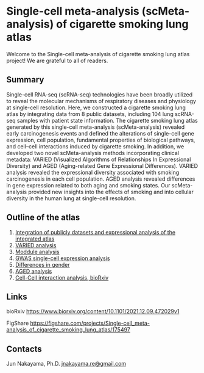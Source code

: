 # Single-cell meta-analysis (scMeta-analysis) of cigarette smoking lung atlas
 
Welcome to the Single-cell meta-analysis of cigarette smoking lung atlas project! 
We are grateful to all of readers.

## Summary
Single-cell RNA-seq (scRNA-seq) technologies have been broadly utilized to reveal the molecular mechanisms of respiratory diseases and physiology at single-cell resolution. Here, we constructed a cigarette smoking lung atlas by integrating data from 8 public datasets, including 104 lung scRNA-seq samples with patient state information. The cigarette smoking lung atlas generated by this single-cell meta-analysis (scMeta-analysis) revealed early carcinogenesis events and defined the alterations of single-cell gene expression, cell population, fundamental properties of biological pathways, and cell–cell interactions induced by cigarette smoking. In addition, we developed two novel scMeta-analysis methods incorporating clinical metadata: VARIED (Visualized Algorithms of Relationships In Expressional Diversity) and AGED (Aging-related Gene Expressional Differences). VARIED analysis revealed the expressional diversity associated with smoking carcinogenesis in each cell population. AGED analysis revealed differences in gene expression related to both aging and smoking states. Our scMeta-analysis provided new insights into the effects of smoking and into cellular diversity in the human lung at single-cell resolution.


## Outline of the atlas
1. [Integration of publicly datasets and expressional analysis of the integrated atlas](https://github.com/JunNakayama/scMeta-analysis-of-cigarette-smoking/blob/main/Integration.R)
2. [VARIED analysis](https://github.com/JunNakayama/scMeta-analysis-of-cigarette-smoking/blob/main/VARIED.R)
3. [Moddule analysis](https://github.com/JunNakayama/scMeta-analysis-of-cigarette-smoking/blob/main/Module%20analysis.R)
4. [GWAS single-cell expression analysis](https://github.com/JunNakayama/scMeta-analysis-of-cigarette-smoking/blob/main/GWAS.R)
5. [Differences in gender](https://github.com/JunNakayama/scMeta-analysis-of-cigarette-smoking/blob/main/GENDER.R)
6. [AGED analysis](https://github.com/JunNakayama/scMeta-analysis-of-cigarette-smoking/blob/main/GENDER.R)
7. [Cell-Cell interaction analysis, bioRxiv](https://github.com/JunNakayama/scMeta-analysis-of-cigarette-smoking/blob/main/CCI.R)



## Links
bioRxiv https://www.biorxiv.org/content/10.1101/2021.12.09.472029v1

FigShare https://figshare.com/projects/Single-cell_meta-analysis_of_cigarette_smoking_lung_atlas/175497



## Contacts
Jun Nakayama, Ph.D.
jnakayama.re@gmail.com



